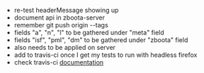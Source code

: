 * re-test headerMessage showing up
* document api in zboota-server
* remember git push origin --tags
* fields "a", "n", "l" to be gathered under "meta" field
 * fields "isf", "pml", "dm" to be gathered under "zboota" field
 * also needs to be applied on server
* add to travis-ci once I get my tests to run with headless firefox
 * check travis-ci [documentation](https://docs.travis-ci.com/user/gui-and-headless-browsers/)
